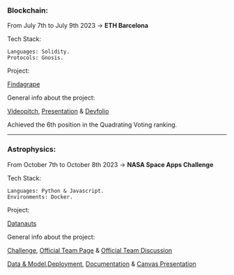 ### Blockchain:

From July 7th to July 9th 2023 -> **ETH Barcelona** 

Tech Stack:

	Languages: Solidity.
	Protocols: Gnosis.

Project:

[Findagrape](https://github.com/3bow/findagrape)

General info about the project:

[Videopitch](https://www.youtube.com/watch?v=Nz-BkP3CPdQ), [Presentation](https://file.notion.so/f/s/1a89924a-4044-4d97-b4b2-7b9dd725df9e/pitchdeck_findagrape.pdf?id=ea0623f5-18b0-47f0-8337-d6ebca16e6d5&table=block&spaceId=4221057f-d7bd-464f-9586-a4f84f92fbb5&expirationTimestamp=1696118400000&signature=Wo1M3XvFnlZEO6zwNrm9zwBM2rCfXxkZ8_iSHMezU8A&downloadName=pitchdeck_findagrape.pdf) & [Devfolio](https://devfolio.co/projects/findagrape-cdf4)

Achieved the 6th position in the Quadrating Voting ranking.


___

### Astrophysics:

From October 7th to October 8th 2023 -> **NASA Space Apps Challenge**

Tech Stack:

	Languages: Python & Javascript.
	Environments: Docker.

Project:

[Datanauts](https://github.com/bavba/Datanauts_3D)


General info about the project:

[Challenge](https://www.spaceappschallenge.org/2023/challenges/develop-the-oracle-of-dscovr/), [Official Team Page](https://www.spaceappschallenge.org/2023/find-a-team/nasa-vemos-el-sol/) & [Official Team Discussion](https://github.com/nasa/spaceapps/discussions/281)

[Data & Model](https://github.com/luismiguelcasadodiaz/Datanauts_ML),[Deployment](https://bavba.github.io/Datanauts_3D/), [Documentation](https://icy-glasses-761.notion.site/Datanauts-952d4b128e3046de87e35818fd4152b4) & [Canvas Presentation](https://www.canva.com/design/DAFwmW2myHU/Jx1GNShMof0LmWy41oC87w/view?utm_content=DAFwmW2myHU&amp;utm_campaign=designshare&amp;utm_medium=link&amp;utm_source=publishsharelink)